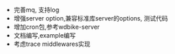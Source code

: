 ###
- 完善mq, 支持log
- 增强server option,兼容标准库server的options, 测试代码
- 增加cron包,参考wdbike-server
- 文档编写,example编写
- 考虑trace middlewares实现